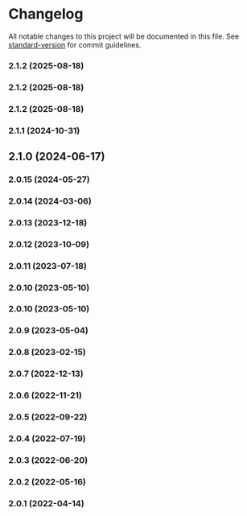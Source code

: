 # Changelog

All notable changes to this project will be documented in this file. See [standard-version](https://github.com/conventional-changelog/standard-version) for commit guidelines.

### 2.1.2 (2025-08-18)

### 2.1.2 (2025-08-18)

### 2.1.2 (2025-08-18)

### 2.1.1 (2024-10-31)

## 2.1.0 (2024-06-17)

### 2.0.15 (2024-05-27)

### 2.0.14 (2024-03-06)

### 2.0.13 (2023-12-18)

### 2.0.12 (2023-10-09)

### 2.0.11 (2023-07-18)

### 2.0.10 (2023-05-10)

### 2.0.10 (2023-05-10)

### 2.0.9 (2023-05-04)

### 2.0.8 (2023-02-15)

### 2.0.7 (2022-12-13)

### 2.0.6 (2022-11-21)

### 2.0.5 (2022-09-22)

### 2.0.4 (2022-07-19)

### 2.0.3 (2022-06-20)

### 2.0.2 (2022-05-16)

### 2.0.1 (2022-04-14)
